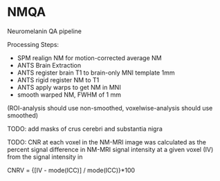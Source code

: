 # NMQA
Neuromelanin QA pipeline


Processing Steps:
- SPM realign NM for motion-corrected average NM
- ANTS Brain Extraction
- ANTS register brain T1 to brain-only MNI template 1mm
- ANTS rigid register NM to T1
- ANTS apply warps to get NM in MNI
- smooth warped NM, FWHM of 1 ​mm


(ROI-analysis should use non-smoothed, voxelwise-analysis should use smoothed)


TODO: add masks of crus cerebri and substantia nigra


TODO: CNR at each voxel in the NM-MRI image was calculated as the percent signal difference in NM-MRI signal intensity at a given voxel (IV) from the signal intensity in 


CNRV = {[IV - mode(ICC)] / mode(ICC)}*100
